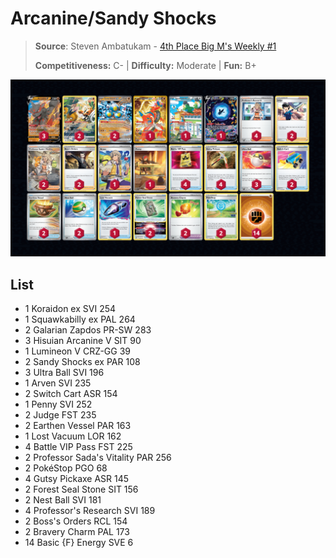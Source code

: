 # Arcanine/Sandy Shocks

> **Source**: Steven Ambatukam - [4th Place Big M's Weekly #1](https://play.limitlesstcg.com/tournament/6552ba9eb9b2816be60281a1/player/stevenambatukam/decklist)
> 
> **Competitiveness:** C- | **Difficulty:** Moderate | **Fun:** B+

![decklist](../../!Images/Standard/8BST-PAR/Hisuian%20Arcanine-Sandy%20Shocks.png)

## List
* 1 Koraidon ex SVI 254
* 1 Squawkabilly ex PAL 264
* 2 Galarian Zapdos PR-SW 283
* 3 Hisuian Arcanine V SIT 90
* 1 Lumineon V CRZ-GG 39
* 2 Sandy Shocks ex PAR 108
* 3 Ultra Ball SVI 196
* 1 Arven SVI 235
* 2 Switch Cart ASR 154
* 1 Penny SVI 252
* 2 Judge FST 235
* 2 Earthen Vessel PAR 163
* 1 Lost Vacuum LOR 162
* 4 Battle VIP Pass FST 225
* 2 Professor Sada's Vitality PAR 256
* 2 PokéStop PGO 68
* 4 Gutsy Pickaxe ASR 145
* 2 Forest Seal Stone SIT 156
* 2 Nest Ball SVI 181
* 4 Professor's Research SVI 189
* 2 Boss's Orders RCL 154
* 2 Bravery Charm PAL 173
* 14 Basic {F} Energy SVE 6
